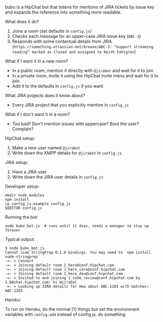 bubo is a HipChat bot that listens for mentions of JIRA tickets by issue key and expands the
reference into something more readable.


What does it do?

  1. Joins a room (set defaults in `config.js`)
  1. Checks each message for an upper-case JIRA issue key (`ABC-3`)
  1. Responds with some contextual details from JIRA (`https://something.atlassian.net/browse/ABC-3: “Support streaming reading” marked as Closed and assigned to Keith Fahlgren`)

What if I want it in a new room?

  * In a public room, mention it directly with `@jirabot` and wait for it to join
  * In a private room, invite it using the HipChat invite menu and wait for it to join
  * Add it to the defaults in `config.js` if you want


What JIRA projects does it know about?
  
  * Every JIRA project that you explicitly mention in `config.js`

What if I don't want it in a room?

  * Too bad? Don't mention issues with uppercase? Boot the user? Complain?

HipChat setup:

  1. Make a new user named `@jirabot`
  1. Write down the XMPP details for `@jirabot` in `config.js`

JIRA setup:

  1. Have a JIRA user
  1. Write down the JIRA user details in `config.js`

Developer setup:

    mkdir node_modules
    npm install
    cp config.js.example config.js
    $EDITOR config.js

Running the bot:

    node bubo_bot.js  # runs until it dies, needs a manager to stay up forever

Typical output:

    $ node bubo_bot.js
    Cannot load StringPrep-0.1.0 bindings. You may need to `npm install node-stringprep'
    -=- > Connect
    -=- > Joining default room 1_hero@conf.hipchat.com
    -=- > Joining default room 1_hero_core@conf.hipchat.com
    -=- > Joining default room 1_hero_dev@conf.hipchat.com
    -=- > Invited to and joining 1_code_review@conf.hipchat.com by 1_8@chat.hipchat.com: hi @jirabot 
    -=- > Looking up JIRA details for How about ABC-1203 with matches: ABC-1203

Heroku:

To run on Heroku, do the normal (?) things but set the environment variables with `config:add` instead of config.js.
do something

